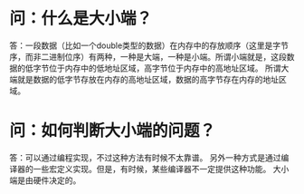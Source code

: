 # 问：什么是大小端？

答：一段数据（比如一个double类型的数据）在内存中的存放顺序（这里是字节序，而非二进制位序）有两种，一种是大端，一种是小端。所谓小端就是，这段数据的低字节位于内存中的低地址区域，高字节位于内存中的高地址区域。
所谓大端就是数据的低字节存放在内存的高地址区域，数据的高字节存在内存的地址区域。

# 问：如何判断大小端的问题？

答：可以通过编程实现，不过这种方法有时候不太靠谱。
另外一种方式是通过编译器的一些宏定义实现。但是，有时候，某些编译器不一定提供这种功能。
大小端是由硬件决定的。
